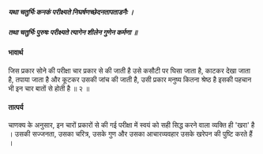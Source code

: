 ##### यथा चतुर्भिः कनकं परीक्ष्यते निघर्षणच्छेदनतापताडनैः ।
##### तथा चतुर्भिः पुरुषः परीक्ष्यते त्यागेन शीलेन गुणेन कर्मणा ॥

#### भावार्थ

जिस प्रकार सोने की परीक्षा चार प्रकार से की जाती है उसे कसौटी पर घिसा जाता है, काटकर देखा जाता है, तपाया जाता है और कूटकर उसकी जांच की जाती है, उसी प्रकार मनुष्य कितना श्रेष्ठ है इसकी पहचान भी इन चार बातों से होती है ॥ २ ॥

#### तात्पर्य

चाणक्य के अनुसार, इन चारों प्रकारों से की गई परीक्षा में स्वयं को सही सिद्ध करने वाला व्यक्ति ही 'खरा' है । उसकी सज्जनता, उसका चरित्र, उसके गुण और उसका आचारव्यवहार उसके खरेपन की पुष्टि करते हैं ।